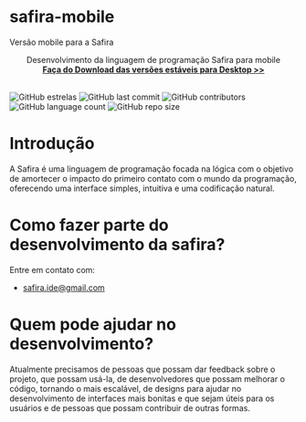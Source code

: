 # safira-mobile
Versão mobile para a Safira



<p align="center">
  Desenvolvimento da linguagem de programação Safira para mobile
  <br>
  <a href="https://safiralang.blogspot.com/"><strong>Faça do Download das versões estáveis para Desktop >> </strong></a>
  <br>
  <br>

</p>

![GitHub estrelas](https://img.shields.io/github/stars/safira-lang/safira-mobile)
![GitHub last commit](https://img.shields.io/github/last-commit/safira-lang/safira-mobile?style=flat-square)
![GitHub contributors](https://img.shields.io/github/contributors/safira-lang/safira-mobile)
![GitHub language count](https://img.shields.io/github/languages/count/safira-lang/safira-mobile)
![GitHub repo size](https://img.shields.io/github/repo-size/safira-lang/safira-mobile)

# Introdução

A Safira é uma linguagem de programação focada na lógica com o objetivo de amortecer o impacto do primeiro contato com o mundo da programação, oferecendo uma interface simples, intuitiva e uma codificação natural.

# Como fazer parte do desenvolvimento da safira?
Entre em contato com:
* safira.ide@gmail.com

# Quem pode ajudar no desenvolvimento?
Atualmente precisamos de pessoas que possam dar feedback sobre o projeto, que possam usá-la, de desenvolvedores que possam melhorar o código, tornando o mais escalável, de designs para ajudar no desenvolvimento de interfaces mais bonitas e que sejam úteis para os usuários e de pessoas que possam contribuir de outras formas.

